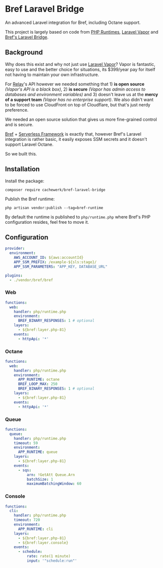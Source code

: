 # Bref Laravel Bridge

An advanced Laravel integration for Bref, including Octane support.

This project is largely based on code from [PHP Runtimes](https://github.com/php-runtime/runtime), [Laravel Vapor](https://github.com/laravel/vapor-core) and [Bref's Laravel Bridge](https://github.com/brefphp/laravel-bridge).

## Background

Why does this exist and why not just use [Laravel Vapor](https://vapor.laravel.com)? Vapor is fantastic, easy to use and the better choice for situations, its $399/year pay for itself not having to maintain your own infrastructure.

For [Relay](https://relaycache.com)'s API however we needed something that 1) **is open source** _(Vapor's API is a black box)_, 2) **is secure** _(Vapor has admin access to databases and environment variables)_ and 3) doesn't leave us at the **mercy of a support team** _(Vapor has no enterprise support)_. We also didn't want to be forced to use CloudFront on top of Cloudflare, but that's just nerdy preference.

We needed an open source solution that gives us more fine-grained control and is secure.

[Bref](https://bref.sh) + [Serverless Framework](https://www.serverless.com/) is exactly that, however Bref's Laravel integration is rather basic, it easily exposes SSM secrets and it doesn't support Laravel Octane.

So we built this.

## Installation

Install the package:

```
composer require cachewerk/bref-laravel-bridge
```

Publish the Bref runtime:

```
php artisan vendor:publish --tag=bref-runtime
```

By default the runtime is published to `php/runtime.php` where Bref's PHP configuration resides, feel free to move it.

## Configuration

```yml
provider:
  environment:
    AWS_ACCOUNT_ID: ${aws:accountId}
    APP_SSM_PREFIX: /example-${sls:stage}/
    APP_SSM_PARAMETERS: "APP_KEY, DATABASE_URL"

plugins:
  - ./vendor/bref/bref  
```

### Web

```yml
functions:
  web:
    handler: php/runtime.php
    environment:
      BREF_BINARY_RESPONSES: 1 # optional
    layers:
      - ${bref:layer.php-81}
    events:
      - httpApi: '*'
```

### Octane
```yml
functions:
  web:
    handler: php/runtime.php
    environment:
      APP_RUNTIME: octane
      BREF_LOOP_MAX: 250
      BREF_BINARY_RESPONSES: 1 # optional
    layers:
      - ${bref:layer.php-81}
    events:
      - httpApi: '*'
```

### Queue

```yml
functions:
  queue:
    handler: php/runtime.php
    timeout: 59
    environment:
      APP_RUNTIME: queue
    layers:
      - ${bref:layer.php-81}
    events:
      - sqs:
          arn: !GetAtt Queue.Arn
          batchSize: 1
          maximumBatchingWindow: 60
```

### Console

```yml
functions:
  cli:
    handler: php/runtime.php
    timeout: 720
    environment:
      APP_RUNTIME: cli
    layers:
      - ${bref:layer.php-81}
      - ${bref:layer.console}
    events:
      - schedule:
          rate: rate(1 minute)
          input: '"schedule:run"'
```
